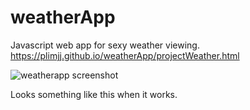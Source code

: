 # weatherApp

Javascript web app for sexy weather viewing. 
https://plimjj.github.io/weatherApp/projectWeather.html

![weatherapp screenshot](https://user-images.githubusercontent.com/22630590/44320616-7af13080-a486-11e8-836e-31800ca7bb6c.JPG)

Looks something like this when it works.
